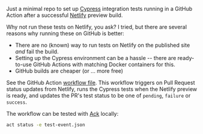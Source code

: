 Just a minimal repo to set up [Cypress](https://www.cypress.io/) integration tests running in a GitHub Action after a successful [Netlify](https://www.netlify.com/) preview build.

Why not run these tests on Netlify, you ask? I tried, but there are several reasons why running these on GitHub is better:

* There are no (known) way to run tests on Netlify on the published site _and_ fail the build.
* Setting up the Cypress environment can be a hassle -- there are ready-to-use GitHub Actions with matching Docker containers for this.
* GitHub builds are cheaper (or … more free)

See the GitHub Action [workflow file](.github/workflows/cypress.yml). This workflow triggers on Pull Request status updates from Netlify, runs the Cypress tests when the Netlify preview is ready, and updates the PR's test status to be one of `pending`, `failure` or `success`.

The workflow can be tested with [Ack](https://github.com/nektos/act) locally:

```bash
act status -e test-event.json
```

